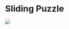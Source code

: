 # Sliding Puzzle 

<img src ="https://scontent.fhan2-2.fna.fbcdn.net/v/t1.0-9/29572824_227697541304000_4708270630019911764_n.jpg?_nc_cat=0&_nc_eui2=v1%3AAeGrqlWGzAkn6nVELv_GJn6JIBquKGrkTgn7moD9ZQcTAZQR-usKLMIFPLZzgzx2iPxpJGSJ3sfDoBGhg0KIJ72MlOChTJ7Ga8cam6YGTYnqRw&oh=0264b6a5c31349e95c2d2f2e36930407&oe=5B3DF9DE">
